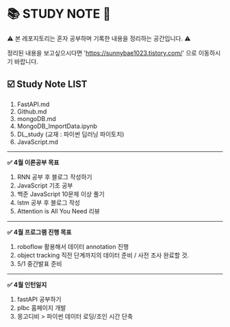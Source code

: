# 📚 STUDY NOTE 📝

⚠️ 본 레포지토리는 혼자 공부하며 기록한 내용을 정리하는 공간입니다. ⚠️

정리된 내용을 보고싶으시다면 'https://sunnybae1023.tistory.com/' 으로 이동하시기 바랍니다.

## ☑️ Study Note LIST

1. FastAPI.md
2. Github.md
3. mongoDB.md
4. MongoDB_ImportData.ipynb
5. DL_study (교재 : 파이썬 딥러닝 파이토치)
7. JavaScript.md


---
**✅ 4월 이론공부 목표**

1. RNN 공부 후 블로그 작성하기
2. JavaScript 기초 공부
3. 백준 JavaScript 10문제 이상 풀기
4. lstm 공부 후 블로그 작성
5. Attention is All You Need 리뷰

---
**✅ 4월 프로그램 진행 목표**

1. roboflow 활용해서 데이터 annotation 진행
2. object tracking 직전 단계까지의 데이터 준비 / 사전 조사 완료할 것.
3. 5/1 중간발표 준비

---
**✅ 4월 인턴일지**

1. fastAPI 공부하기
2. plbc 홈페이지 개발
3. 몽고디비 > 파이썬 데이터 로딩/조인 시간 단축
